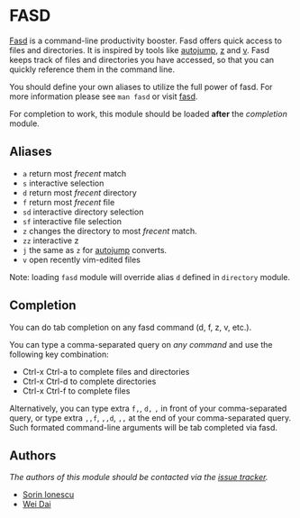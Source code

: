 FASD
====

[Fasd][1] is a command-line productivity booster. Fasd offers quick access to
files and directories. It is inspired by tools like [autojump][2], [z][3] and
[v][4]. Fasd keeps track of files and directories you have accessed, so that
you can quickly reference them in the command line.

You should define your own aliases to utilize the full power of fasd. For more
information please see `man fasd` or visit [fasd][1].

For completion to work, this module should be loaded **after** the *completion*
module.

Aliases
-------

  - `a`  return most *frecent* match
  - `s`  interactive selection
  - `d`  return most *frecent* directory
  - `f`  return most *frecent* file
  - `sd` interactive directory selection
  - `sf` interactive file selection
  - `z`  changes the directory to most *frecent* match.
  - `zz` interactive z
  - `j`  the same as `z` for [autojump][2] converts.
  - `v`  open recently vim-edited files

Note: loading `fasd` module will override alias `d` defined in `directory`
module.

Completion
----------

You can do tab completion on any fasd command (d, f, z, v, etc.).

You can type a comma-separated query on *any command* and use the following key
combination:

  - Ctrl-x Ctrl-a to complete files and directories
  - Ctrl-x Ctrl-d to complete directories
  - Ctrl-x Ctrl-f to complete files

Alternatively, you can type extra `f,`, `d,` `,` in front of your
comma-separated query, or type extra `,,f`, `,,d`, `,,` at the end of your
comma-separated query. Such formated command-line arguments will be tab
completed via fasd.

Authors
-------

*The authors of this module should be contacted via the [issue tracker][5].*

  - [Sorin Ionescu](https://github.com/sorin-ionescu)
  - [Wei Dai](https://github.com/clvv)

[1]: https://github.com/clvv/fasd
[2]: https://github.com/joelthelion/autojump
[3]: https://github.com/rupa/z
[4]: https://github.com/rupa/v
[5]: https://github.com/sorin-ionescu/oh-my-zsh/issues

